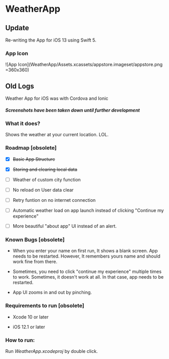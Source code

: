 # WeatherApp

## Update

Re-writing the App for iOS 13 using Swift 5.

### App Icon

![App Icon](WeatherApp/Assets.xcassets/appstore.imageset/appstore.png =360x360)

## Old Logs

Weather App for iOS was with Cordova and Ionic

##### Screenshots have been taken down until further development

<!-- ## Screenshots

| ![5c42c9a554a5f](https://i.loli.net/2019/01/19/5c42c9a554a5f.png) | ![5c42c9b7ec0cc](https://i.loli.net/2019/01/19/5c42c9b7ec0cc.png) | ![5c42c9ccdb0d8](https://i.loli.net/2019/01/19/5c42c9ccdb0d8.png) |
| ----------------------------------------------------------------- | ----------------------------------------------------------------- | ----------------------------------------------------------------- |
| ![5c42c9de3c52a](https://i.loli.net/2019/01/19/5c42c9de3c52a.png) | ![5c42c9f31165c](https://i.loli.net/2019/01/19/5c42c9f31165c.png) | ![5c42ca05d5ca6](https://i.loli.net/2019/01/19/5c42ca05d5ca6.png) | -->

### What it does?

Shows the weather at your current location. LOL.

### Roadmap [obsolete]

- [x] ~~Basic App Structure~~

- [x] ~~Storing and clearing local data~~

- [ ] Weather of custom city function

- [ ] No reload on User data clear

- [ ] Retry funtion on no internet connection

- [ ] Automatic weather load on app launch instead of clicking "Continue my experience"

- [ ] More beautiful "about app" UI instead of an alert.



### Known Bugs [obsolete]

- When you enter your name on first run, It shows a blank screen. App needs to be restarted. However, It remembers yours name and should work fine from there.

- Sometimes, you need to click "continue my experience" multiple times to work. Sometimes, it doesn't work at all. In that case, app needs to be restarted.

- App UI zooms in and out by pinching.



### Requirements to run [obsolete]

- Xcode 10 or later

- iOS 12.1 or later

### How to run:

Run *WeatherApp.xcodeproj* by double click.

